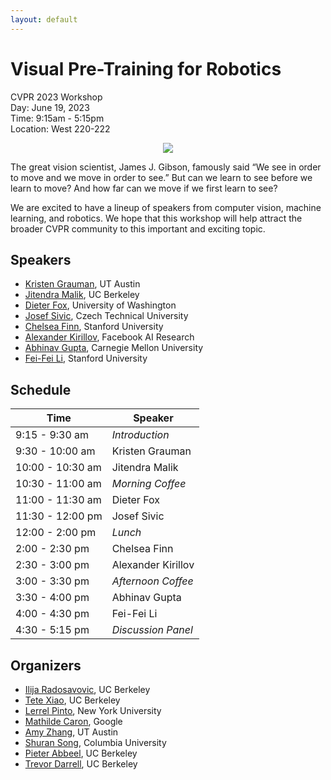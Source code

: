 ```yaml
---
layout: default
---
```


# Visual Pre-Training for Robotics

CVPR 2023 Workshop  
Day: June 19, 2023  
Time: 9:15am - 5:15pm  
Location: West 220-222  

<div align="center">
  <img src="assets/room.jpg"/>
  <br>
</div>

The great vision scientist, James J. Gibson, famously said “We see in order to move and we move in order to see.” But can we learn to see before we learn to move? And how far can we move if we first learn to see?

We are excited to have a lineup of speakers from computer vision, machine learning, and robotics. We hope that this workshop will help attract the broader CVPR community to this important and exciting topic.

## Speakers

* [Kristen Grauman](https://www.cs.utexas.edu/users/grauman/), UT Austin
* [Jitendra Malik](https://people.eecs.berkeley.edu/~malik/), UC Berkeley
* [Dieter Fox](https://homes.cs.washington.edu/~fox/), University of Washington
* [Josef Sivic](http://people.ciirc.cvut.cz/~sivic/), Czech Technical University
* [Chelsea Finn](https://ai.stanford.edu/~cbfinn/), Stanford University
* [Alexander Kirillov](https://alexander-kirillov.github.io/), Facebook AI Research
* [Abhinav Gupta](http://www.cs.cmu.edu/~abhinavg/), Carnegie Mellon University
* [Fei-Fei Li](https://profiles.stanford.edu/fei-fei-li), Stanford University

## Schedule

| Time  | Speaker  |
|-|-|
| 9:15 - 9:30 am | *Introduction* |
| 9:30 - 10:00 am | Kristen Grauman |
| 10:00 - 10:30 am | Jitendra Malik |
| 10:30 - 11:00 am | *Morning Coffee* |
| 11:00 - 11:30 am | Dieter Fox |
| 11:30 - 12:00 pm | Josef Sivic |
| 12:00 - 2:00 pm | *Lunch*
| 2:00 - 2:30 pm | Chelsea Finn |
| 2:30 - 3:00 pm | Alexander Kirillov |
| 3:00 - 3:30 pm | *Afternoon Coffee* |
| 3:30 - 4:00 pm | Abhinav Gupta |
| 4:00 - 4:30 pm | Fei-Fei Li |
| 4:30 - 5:15 pm | *Discussion Panel* |

## Organizers

* [Ilija Radosavovic](https://people.eecs.berkeley.edu/~ilija/), UC Berkeley
* [Tete Xiao](https://tetexiao.com/), UC Berkeley
* [Lerrel Pinto](https://www.lerrelpinto.com/), New York University
* [Mathilde Caron](https://twitter.com/mcaron31), Google
* [Amy Zhang](https://amyzhang.github.io/), UT Austin
* [Shuran Song](https://www.cs.columbia.edu/~shurans/), Columbia University
* [Pieter Abbeel](https://people.eecs.berkeley.edu/~pabbeel/), UC Berkeley
* [Trevor Darrell](https://people.eecs.berkeley.edu/~trevor/), UC Berkeley
